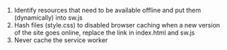 1. Identify resources that need to be available offline and put them (dynamically) into sw.js
1. Hash files (style.css) to disabled browser caching when a new version of the site goes online, replace the link in index.html and sw.js
1. Never cache the service worker
